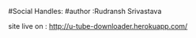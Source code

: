 #Social Handles:
 #author :Rudransh Srivastava

 site live on : http://u-tube-downloader.herokuapp.com/
 
        